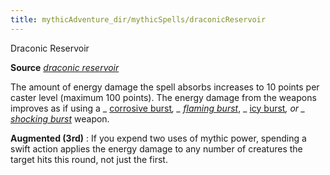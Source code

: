 ```yaml
---
title: mythicAdventure_dir/mythicSpells/draconicReservoir
---
```

Draconic Reservoir

**Source** [_draconic reservoir_](advance_dir/spells/draconicReservoir#_draconic-reservoir-)

The amount of energy damage the spell absorbs increases to 10 points per caster level (maximum 100 points). The energy damage from the weapons improves as if using a _ [corrosive burst](advance_dir/magicItems/weapons#_corrosive-burst)_, _ [flaming burst](magicItem_dir/weapons#_weapons-flaming-burst)_, _ [icy burst](magicItems/weapons#_weapons-icy-burst)_, or _ [shocking burst](magicItem_dir/weapons#_weapons-shocking-burst)_ weapon.

**Augmented (3rd)** : If you expend two uses of mythic power, spending a swift action applies the energy damage to any number of creatures the target hits this round, not just the first.

